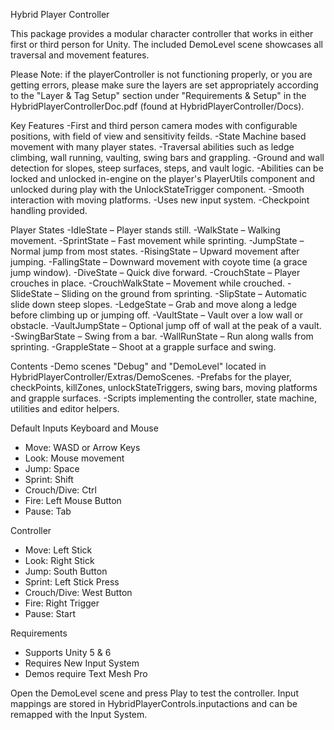 Hybrid Player Controller

This package provides a modular character controller that works in either first or third person for Unity. The included DemoLevel scene showcases all traversal and movement features.



Please Note: if the playerController is not functioning properly, or you are getting errors, please make sure the layers are set appropriately according to the "Layer \& Tag Setup" section under "Requirements \& Setup" in the HybridPlayerControllerDoc.pdf (found at HybridPlayerController/Docs).



Key Features
-First and third person camera modes with configurable positions, with field of view and sensitivity feilds.
-State Machine based movement with many player states.
-Traversal abilities such as ledge climbing, wall running, vaulting, swing bars and grappling.
-Ground and wall detection for slopes, steep surfaces, steps, and vault logic.
-Abilities can be locked and unlocked in-engine on the player's PlayerUtils component and unlocked during play with the UnlockStateTrigger component.
-Smooth interaction with moving platforms.
-Uses new input system.
-Checkpoint handling provided.



Player States
-IdleState       – Player stands still.
-WalkState       – Walking movement.
-SprintState     – Fast movement while sprinting.
-JumpState       – Normal jump from most states.
-RisingState     – Upward movement after jumping.
-FallingState    – Downward movement with coyote time (a grace jump window).
-DiveState       – Quick dive forward.
-CrouchState     – Player crouches in place.
-CrouchWalkState – Movement while crouched.
-SlideState      – Sliding on the ground from sprinting.
-SlipState       – Automatic slide down steep slopes.
-LedgeState      – Grab and move along a ledge before climbing up or jumping off.
-VaultState      – Vault over a low wall or obstacle.
-VaultJumpState  – Optional jump off of wall at the peak of a vault.
-SwingBarState   – Swing from a bar.
-WallRunState    – Run along walls from sprinting.
-GrappleState    – Shoot at a grapple surface and swing.



Contents
-Demo scenes "Debug" and "DemoLevel" located in HybridPlayerController/Extras/DemoScenes.
-Prefabs for the player, checkPoints, killZones, unlockStateTriggers, swing bars, moving platforms and grapple surfaces.
-Scripts implementing the controller, state machine, utilities and editor helpers.



Default Inputs
Keyboard and Mouse

* Move: WASD or Arrow Keys
* Look: Mouse movement
* Jump: Space
* Sprint: Shift
* Crouch/Dive: Ctrl
* Fire: Left Mouse Button
* Pause: Tab



Controller

* Move: Left Stick
* Look: Right Stick
* Jump: South Button
* Sprint: Left Stick Press
* Crouch/Dive: West Button
* Fire: Right Trigger
* Pause: Start



Requirements

* Supports Unity 5 \& 6
* Requires New Input System
* Demos require Text Mesh Pro



Open the DemoLevel scene and press Play to test the controller. Input mappings are stored in HybridPlayerControls.inputactions and can be remapped with the Input System.

